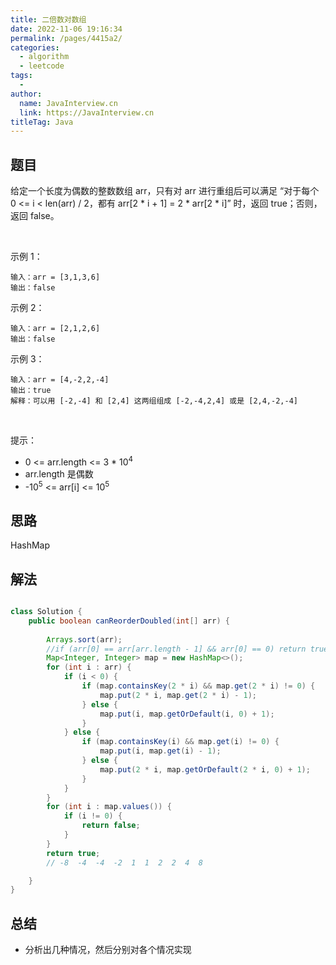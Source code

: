 ```yaml
---
title: 二倍数对数组
date: 2022-11-06 19:16:34
permalink: /pages/4415a2/
categories:
  - algorithm
  - leetcode
tags:
  - 
author: 
  name: JavaInterview.cn
  link: https://JavaInterview.cn
titleTag: Java
---
```



## 题目

给定一个长度为偶数的整数数组 arr，只有对 arr 进行重组后可以满足 “对于每个 0 <= i < len(arr) / 2，都有 arr[2 * i + 1] = 2 * arr[2 * i]” 时，返回 true；否则，返回 false。

 

示例 1：

    输入：arr = [3,1,3,6]
    输出：false
示例 2：

    输入：arr = [2,1,2,6]
    输出：false
示例 3：

    输入：arr = [4,-2,2,-4]
    输出：true
    解释：可以用 [-2,-4] 和 [2,4] 这两组组成 [-2,-4,2,4] 或是 [2,4,-2,-4]
 

提示：

- 0 <= arr.length <= 3 * 10<sup>4</sup>
- arr.length 是偶数
- -10<sup>5</sup> <= arr[i] <= 10<sup>5</sup>

## 思路

HashMap

## 解法
```java

class Solution {
    public boolean canReorderDoubled(int[] arr) {
        
        Arrays.sort(arr);
        //if (arr[0] == arr[arr.length - 1] && arr[0] == 0) return true;
        Map<Integer, Integer> map = new HashMap<>();
        for (int i : arr) {
            if (i < 0) {
                if (map.containsKey(2 * i) && map.get(2 * i) != 0) {
                    map.put(2 * i, map.get(2 * i) - 1);
                } else {
                    map.put(i, map.getOrDefault(i, 0) + 1);
                }
            } else {
                if (map.containsKey(i) && map.get(i) != 0) {
                    map.put(i, map.get(i) - 1);
                } else {
                    map.put(2 * i, map.getOrDefault(2 * i, 0) + 1);
                }
            }
        }
        for (int i : map.values()) {
            if (i != 0) {
                return false;
            }
        }
        return true;
        // -8  -4  -4  -2  1  1  2  2  4  8

    }
}

```

## 总结

- 分析出几种情况，然后分别对各个情况实现 

